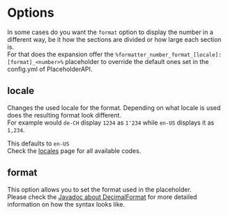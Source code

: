 [DecimalFormat]: https://docs.oracle.com/javase/7/docs/api/java/text/DecimalFormat.html

# Options
In some cases do you want the `format` option to display the number in a different way, be it how the sections are divided or how large each section is.  
For that does the expansion offer the `%formatter_number_format_[locale]:[format]_<number>%` placeholder to override the default ones set in the config.yml of PlaceholderAPI.

## locale
Changes the used locale for the format. Depending on what locale is used does the resulting format look different.  
For example would `de-CH` display `1234` as `1'234` while `en-US` displays it as `1,234`.

This defaults to `en-US`  
Check the [locales](../locales) page for all available codes.

## format
This option allows you to set the format used in the placeholder.  
Please check the [Javadoc about DecimalFormat][DecimalFormat] for more detailed information on how the syntax looks like.
